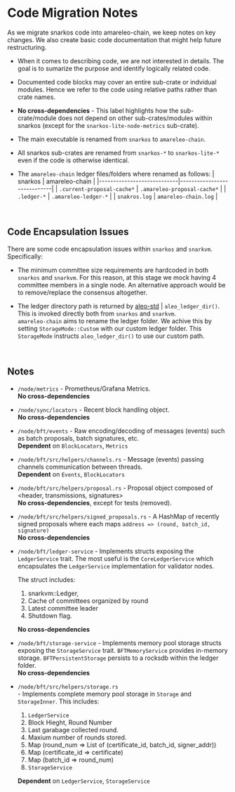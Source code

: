 # Code Migration Notes

As we migrate snarkos code into amareleo-chain, we keep notes on key changes. We also create basic code documentation that might help future restructuring. 

* When it comes to describing code, we are not interested in details. The goal is to sumarize the purpose and identify logically related code.

* Documented code blocks may cover an entire sub-crate or indvidual modules. Hence we refer to the code using relative paths rather than crate names.

* __No cross-dependencies__ - This label highlights how the sub-crate/module does not depend on other sub-crates/modules within snarkos (except for the `snarkos-lite-node-metrics` sub-crate).

* The main executable is renamed from `snarkos` to `amareleo-chain`.

* All snarkos sub-crates are renamed from `snarkos-*` to `snarkos-lite-*` even if the code is otherwise identical. 

* The `amareleo-chain` ledger files/folders where renamed as follows:
    | snarkos                    | amareleo-chain              |
    |----------------------------|-----------------------------|
    | `.current-proposal-cache*` | `.amareleo-proposal-cache*` |
    | `.ledger-*`                | `.amareleo-ledger-*`        |
    | `snakros.log`              | `amareleo-chain.log`        |

<BR />

## Code Encapsulation Issues

There are some code encapsulation issues within `snarkos` and `snarkvm`. Specifically:

* The minimum committee size requirements are hardcoded in both `snarkos` and `snarkvm`. 
For this reason, at this stage we mock having 4 committee members in a single node. 
An alternative approach would be to remove/replace the consensus altogether.

* The ledger directory path is returned by [aleo-std](https://github.com/ProvableHQ/aleo-std) | `aleo_ledger_dir()`.
This is invoked directly both from `snarkos` and `snarkvm`. <BR />
`amareleo-chain` aims to rename the ledger folder. We achive this by setting `StorageMode::Custom` with our custom 
ledger folder. This `StorageMode` instructs `aleo_ledger_dir()` to use our custom path.


<BR />

## Notes

* `/node/metrics` - Prometheus/Grafana Metrics. <BR />
    __No cross-dependencies__

* `/node/sync/locators` - Recent block handling object. <BR />
    __No cross-dependencies__

* `/node/bft/events` - Raw encoding/decoding of messages (events) such as 
    batch proposals, batch signatures, etc.  <BR />
    __Dependent__ on `BlockLocators`, `Metrics`

*  `/node/bft/src/helpers/channels.rs` - Message (events) passing channels communication 
    between threads.  <BR />
    __Dependent__ on `Events`, `BlockLocators`

*  `/node/bft/src/helpers/proposal.rs` - Proposal object composed of 
    &lt;header, transmissions, signatures&gt; <BR />
    __No cross-dependencies__, except for tests (removed).

*  `/node/bft/src/helpers/signed_proposals.rs` -  A HashMap of recently signed proposals 
    where each maps `address => (round, batch_id, signature)`  <BR />
    __No cross-dependencies__

*  `/node/bft/ledger-service` - Implements structs exposing the `LedgerService`
    trait. The most useful is the `CoreLedgerService` which encapsulates the
    `LedgerService` implementation for validator nodes. 

    The struct includes:
    1. snarkvm::Ledger, 
    2. Cache of committees organized by round
    3. Latest committee leader
    4. Shutdown flag.
    
    __No cross-dependencies__

* `/node/bft/storage-service` - Implements memory pool storage structs exposing the 
    `StorageService` trait. `BFTMemoryService` provides in-memory storage. 
    `BFTPersistentStorage` persists to a rocksdb within the ledger folder. <BR />
    __No cross-dependencies__


* `/node/bft/src/helpers/storage.rs` <BR /> - Implements complete memory pool storage in 
    `Storage` and `StorageInner`. This includes:
    1. `LedgerService`
    2. Block Hieght, Round Number
    3. Last garabage collected round.
    4. Maxium number of rounds stored.
    5. Map (round_num => List of (certificate_id, batch_id, signer_addr))
    6. Map (certificate_id => certificate)
    7. Map (batch_id => round_num)
    8. `StorageService`

    __Dependent__ on `LedgerService`, `StorageService`
